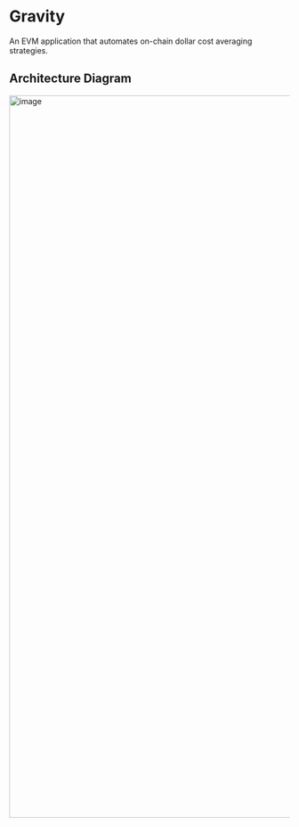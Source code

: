 # Gravity
An EVM application that automates on-chain dollar cost averaging strategies.

## Architecture Diagram
<img width="1297" alt="image" src="https://user-images.githubusercontent.com/34758484/181005815-a5b8398a-38d1-4e0a-86e2-9ca6a56f3225.png">

